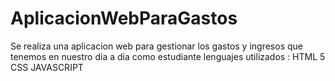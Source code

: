 # AplicacionWebParaGastos
Se realiza una aplicacion web para gestionar los gastos y ingresos que tenemos en nuestro dia a dia como estudiante
lenguajes utilizados :
HTML 5
CSS 
JAVASCRIPT
